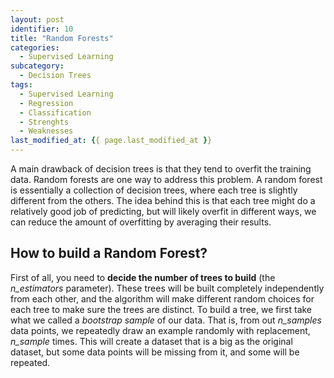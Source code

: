 ```yaml
---
layout: post
identifier: 10
title: "Random Forests"
categories:
  - Supervised Learning
subcategory:
  - Decision Trees
tags:
  - Supervised Learning
  - Regression
  - Classification
  - Strenghts
  - Weaknesses
last_modified_at: {{ page.last_modified_at }}
---
```


A main drawback of decision trees is that they tend to overfit the training data. Random forests are one way to address this problem. A random forest is essentially a collection of decision trees, where each tree is slightly different from the others. The idea behind this is that each tree might do a relatively good job of predicting, but will likely overfit in different ways, we can reduce the amount of overfitting by averaging their results.

## How to build a Random Forest?

First of all, you need to **decide the number of trees to build** (the *n_estimators* parameter). These trees will be built completely independently from each other, and the algorithm will make different random choices for each tree to make sure the trees are distinct. To build a tree, we first take what we called a *bootstrap sample* of our data. That is, from out *n_samples* data points, we repeatedly draw an example randomly with replacement, *n_sample* times. This will create a dataset that is a big as the original dataset, but some data points will be missing from it, and some will be repeated.
